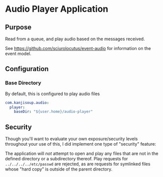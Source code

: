 # Audio Player Application

## Purpose
Read from a queue, and play audio based on the messages received.

See https://github.com/sciurolocutus/event-audio for information on the event model.

## Configuration
### Base Directory

By default, this is configured to play audio files 
```yaml
com.kanjisoup.audio:
  player:
    baseDir: "${user.home}/audio-player"
```

## Security
Though you'll want to evaluate your own exposure/security levels
throughout your use of this, I did implement one type of "security" feature:

The application will *not* attempt to open and play any files that are not in the defined directory
or a subdirectory thereof. Play requests for `../../../../etc/passwd` are rejected,
as are requests for symlinked files whose "hard copy" is outside of
the parent directory.
